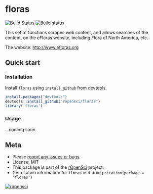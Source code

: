 floras
========

[![Build Status](https://api.travis-ci.org/ropensci/floras.png)](https://travis-ci.org/ropensci/floras)
[![Build status](https://ci.appveyor.com/api/projects/status/vphls55n8h01o8fj/branch/master)](https://ci.appveyor.com/project/sckott/floras/branch/master)

This set of functions scrapes web content, and allows searches of the content, on the eFloras website, including Flora of North America, etc.

The website: http://www.efloras.org

## Quick start

### Installation

Install `floras` using `install_github` from devtools.

```r
install.packages("devtools")
devtools::install_github("ropensci/floras")
library('floras')
```

### Usage

...coming soon.

## Meta

* Please [report any issues or bugs](https://github.com/ropensci/floras/issues).
* License: MIT
* This package is part of the [rOpenSci](http://ropensci.org/packages) project.
* Get citation information for `floras` in R doing `citation(package = 'floras')`

[![ropensci](http://ropensci.org/public_images/github_footer.png)](http://ropensci.org)
